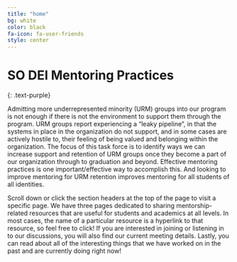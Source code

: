 ```yaml
---
title: "home"
bg: white
color: black
fa-icon: fa-user-friends
style: center
---
```


<span class="fa-stack subtlecircle" style="font-size:100px; background:rgba(255,166,0,0.1)">
  <i class="fa fa-circle fa-stack-2x text-white"></i>
  <i class="fas fa-user-friends fa-stack-1x text-orange"></i>
</span>

# SO DEI Mentoring Practices
{: .text-purple}

Admitting more underrepresented minority (URM) groups into our program is not enough if there is not the environment to support them through the program.  URM groups report experiencing a “leaky pipeline”, in that the systems in place in the organization do not support, and in some cases are actively hostile to, their feeling of being valued and belonging within the organization.  The focus of this task force is to identify ways we can increase support and retention of URM groups once they become a part of our organization through to graduation and beyond.  Effective mentoring practices is one important/effective way to accomplish this.  And looking to improve mentoring for URM retention improves mentoring for all students of all identities.

Scroll down or click the section headers at the top of the page to visit a specific page. We have three pages dedicated to sharing mentorship-related resources that are useful for students and academics at all levels. In most cases, the name of a particular resource is a hyperlink to that resource, so feel free to click! If you are interested in joining or listening in to our discussions, you will also find our current meeting details. Lastly, you can read about all of the interesting things that we have worked on in the past and are currently doing right now!
